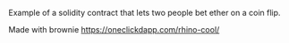 Example of a solidity contract that lets two people bet ether on a coin flip.

Made with brownie
https://oneclickdapp.com/rhino-cool/
